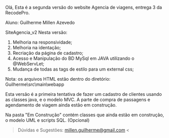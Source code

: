 Olá, Esta é a segunda versão do website Agencia de viagens, entrega 3 da RecodePro.

Aluno: Guilherme Millen Azevedo

SiteAgencia_v2
Nesta versão:

1. Melhoria na responsividade;
2. Melhoria na identação;
3. Recriação da página de cadastro;
4. Acesso e Manipulação do BD MySql em JAVA utilizando o @WebServLet;
5. Mudança de todas as tags de estilo para um external css;



Nota: os arquivos HTML estão dentro do diretório: Guilherme\src\main\webapp

Esta versão é a primeira tentativa de fazer um cadastro de clientes usando as classes java, e o modelo MVC.
A parte de compra de passagens e agendamento de viagem ainda estão em construção.

Na pasta "Em Construção" contém classes que ainda estão em construção, o modelo UML e scripts SQL. (Opcional)


> Dúvidas e Sugestões: millen.guilherme@gmail.com <
